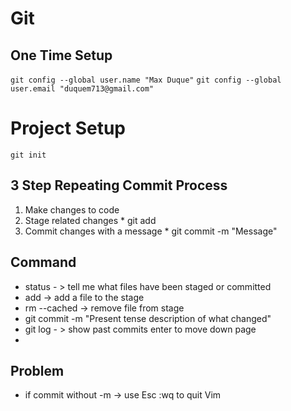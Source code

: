 # Git

## One Time Setup
	
`git config --global user.name "Max Duque"`
`git config --global user.email "duquem713@gmail.com"`

# Project Setup

`git init`

## 3 Step Repeating Commit Process
1. Make changes to code
2. Stage related changes
		* git add
3. Commit changes with a message
		* git commit -m "Message"
## Command
* status - > tell me what files have been staged or committed
* add -> add a file to the stage
* rm --cached -> remove file from stage
* git commit -m "Present tense description of what changed"
* git log - > show past commits enter to move down page
*

## Problem
* if commit without -m -> use Esc :wq to quit Vim